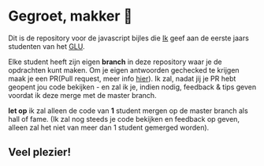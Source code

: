 # Gegroet, makker 👋

Dit is de repository voor de javascript bijles die [Ik](https://github.com/Giotje) geef aan de eerste jaars studenten van het [GLU](https://www.glu.nl/).

Elke student heeft zijn eigen **branch** in deze repository waar je de
opdrachten kunt maken. Om je eigen antwoorden gechecked te krijgen maak je een
PR(Pull request, meer info [hier](https://docs.github.com/en/free-pro-team@latest/github/collaborating-with-issues-and-pull-requests/about-pull-requests#:~:text=Pull%20requests%20let%20you%20tell,merged%20into%20the%20base%20branch.)).
Ik zal, nadat jij je PR hebt geopent jou code bekijken - en zal ik je, indien
nodig, feedback & tips geven voordat ik deze merge met de master branch. 

**let op** ik zal alleen de code van **1** student mergen op de master branch
als hall of fame. (Ik zal nog steeds je code bekijken en feedback op geven,
alleen zal het niet van meer dan 1 student gemerged worden).

## Veel plezier! 
